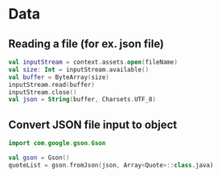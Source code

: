 # Data

## Reading a file (for ex. json file)
```kt
val inputStream = context.assets.open(fileName)
val size: Int = inputStream.available()
val buffer = ByteArray(size)
inputStream.read(buffer)
inputStream.close()
val json = String(buffer, Charsets.UTF_8)
```

## Convert JSON file input to object
```kt
import com.google.gson.Gson

val gson = Gson()
quoteList = gson.fromJson(json, Array<Quote>::class.java)
```

## 
